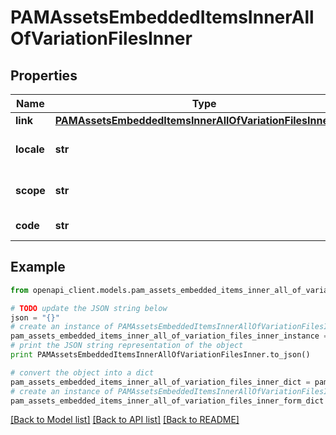 # PAMAssetsEmbeddedItemsInnerAllOfVariationFilesInner


## Properties
Name | Type | Description | Notes
------------ | ------------- | ------------- | -------------
**link** | [**PAMAssetsEmbeddedItemsInnerAllOfVariationFilesInnerLink**](PAMAssetsEmbeddedItemsInnerAllOfVariationFilesInnerLink.md) |  | [optional] 
**locale** | **str** | Locale code of the variation | [optional] 
**scope** | **str** | Channel code of the variation | [optional] 
**code** | **str** | Code of the variation | [optional] 

## Example

```python
from openapi_client.models.pam_assets_embedded_items_inner_all_of_variation_files_inner import PAMAssetsEmbeddedItemsInnerAllOfVariationFilesInner

# TODO update the JSON string below
json = "{}"
# create an instance of PAMAssetsEmbeddedItemsInnerAllOfVariationFilesInner from a JSON string
pam_assets_embedded_items_inner_all_of_variation_files_inner_instance = PAMAssetsEmbeddedItemsInnerAllOfVariationFilesInner.from_json(json)
# print the JSON string representation of the object
print PAMAssetsEmbeddedItemsInnerAllOfVariationFilesInner.to_json()

# convert the object into a dict
pam_assets_embedded_items_inner_all_of_variation_files_inner_dict = pam_assets_embedded_items_inner_all_of_variation_files_inner_instance.to_dict()
# create an instance of PAMAssetsEmbeddedItemsInnerAllOfVariationFilesInner from a dict
pam_assets_embedded_items_inner_all_of_variation_files_inner_form_dict = pam_assets_embedded_items_inner_all_of_variation_files_inner.from_dict(pam_assets_embedded_items_inner_all_of_variation_files_inner_dict)
```
[[Back to Model list]](../README.md#documentation-for-models) [[Back to API list]](../README.md#documentation-for-api-endpoints) [[Back to README]](../README.md)



